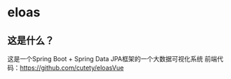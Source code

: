 # eloas
## 这是什么？
这是一个Spring Boot + Spring Data JPA框架的一个大数据可视化系统
前端代码：https://github.com/cutety/eloasVue
